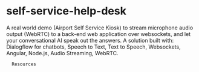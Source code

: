 # self-service-help-desk
A real world demo (Airport Self Service Kiosk) to stream microphone audio output (WebRTC) to a back-end web application over websockets, and let your conversational AI speak out the answers. A solution built with: Dialogflow for chatbots, Speech to Text, Text to Speech, Websockets, Angular, Node.js, Audio Streaming, WebRTC.

      Resources
